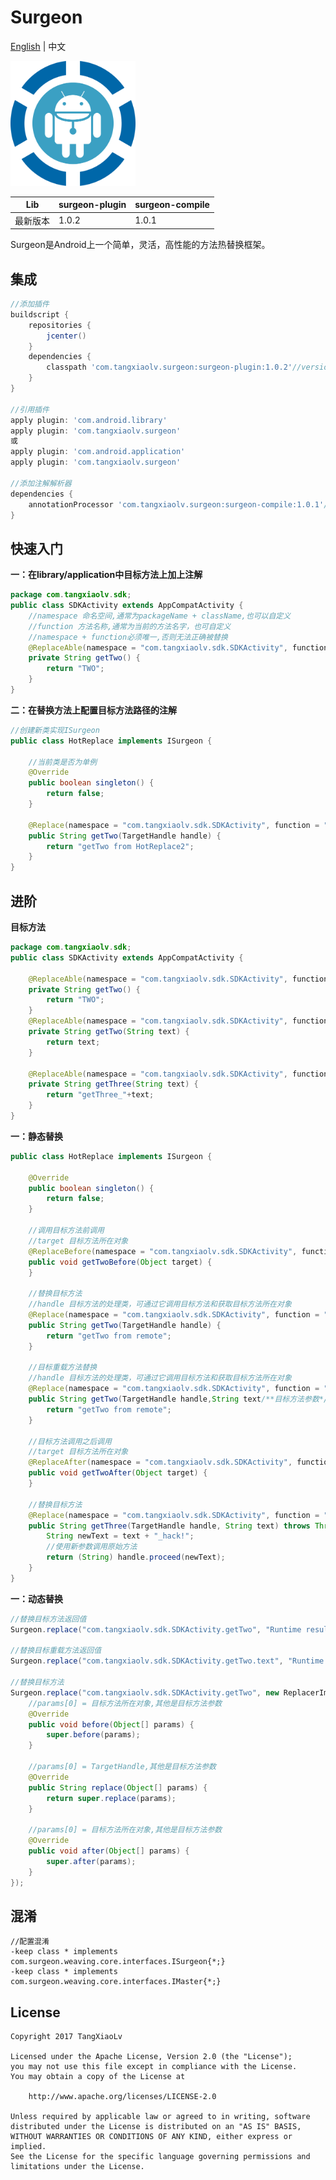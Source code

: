 # Surgeon
[English](https://github.com/TangXiaoLv/Surgeon/blob/master/README.md) | 中文

<img src="img/1.png" width = "200" height = "200"/>

|Lib|surgeon-plugin|surgeon-compile|
|:---:|:---|:---|
|最新版本|1.0.2|1.0.1|

Surgeon是Android上一个简单，灵活，高性能的方法热替换框架。

集成
---
```gradle
//添加插件
buildscript {
    repositories {
        jcenter()
    }
    dependencies {
        classpath 'com.tangxiaolv.surgeon:surgeon-plugin:1.0.2'//version参照上表
    }
}

//引用插件
apply plugin: 'com.android.library'
apply plugin: 'com.tangxiaolv.surgeon'
或
apply plugin: 'com.android.application'
apply plugin: 'com.tangxiaolv.surgeon'

//添加注解解析器
dependencies {
    annotationProcessor 'com.tangxiaolv.surgeon:surgeon-compile:1.0.1'//version参照上表
}
```

快速入门
---
**一：在library/application中目标方法上加上注解**
```java
package com.tangxiaolv.sdk;
public class SDKActivity extends AppCompatActivity {
    //namespace 命名空间,通常为packageName + className,也可以自定义
    //function 方法名称,通常为当前的方法名字，也可自定义
    //namespace + function必须唯一,否则无法正确被替换
    @ReplaceAble(namespace = "com.tangxiaolv.sdk.SDKActivity", function = "getTwo")
    private String getTwo() {
        return "TWO";
    }
}
```

**二：在替换方法上配置目标方法路径的注解**
```java
//创建新类实现ISurgeon
public class HotReplace implements ISurgeon {

    //当前类是否为单例
    @Override
    public boolean singleton() {
        return false;
    }

    @Replace(namespace = "com.tangxiaolv.sdk.SDKActivity", function = "getTwo")
    public String getTwo(TargetHandle handle) {
        return "getTwo from HotReplace2";
    }
}
```

进阶
---
**目标方法**
```java
package com.tangxiaolv.sdk;
public class SDKActivity extends AppCompatActivity {
 
    @ReplaceAble(namespace = "com.tangxiaolv.sdk.SDKActivity", function = "getTwo")
    private String getTwo() {
        return "TWO";
    }
    @ReplaceAble(namespace = "com.tangxiaolv.sdk.SDKActivity", function = "getTwo.text")
    private String getTwo(String text) {
        return text;
    }
    
    @ReplaceAble(namespace = "com.tangxiaolv.sdk.SDKActivity", function = "getThree")
    private String getThree(String text) {
        return "getThree_"+text;
    }
}
```

**一：静态替换**
```java
public class HotReplace implements ISurgeon {

    @Override
    public boolean singleton() {
        return false;
    }

    //调用目标方法前调用
    //target 目标方法所在对象
    @ReplaceBefore(namespace = "com.tangxiaolv.sdk.SDKActivity", function = "getTwo")
    public void getTwoBefore(Object target) {
    }
    
    //替换目标方法
    //handle 目标方法的处理类，可通过它调用目标方法和获取目标方法所在对象
    @Replace(namespace = "com.tangxiaolv.sdk.SDKActivity", function = "getTwo")
    public String getTwo(TargetHandle handle) {
        return "getTwo from remote";
    }
    
    //目标重载方法替换
    //handle 目标方法的处理类，可通过它调用目标方法和获取目标方法所在对象
    @Replace(namespace = "com.tangxiaolv.sdk.SDKActivity", function = "getTwo.text")
    public String getTwo(TargetHandle handle,String text/**目标方法参数*/) {
        return "getTwo from remote";
    }
    
    //目标方法调用之后调用
    //target 目标方法所在对象
    @ReplaceAfter(namespace = "com.tangxiaolv.sdk.SDKActivity", function = "getTwo")
    public void getTwoAfter(Object target) {
    }
    
    //替换目标方法
    @Replace(namespace = "com.tangxiaolv.sdk.SDKActivity", function = "getThree")
    public String getThree(TargetHandle handle, String text) throws Throwable {
        String newText = text + "_hack!";
        //使用新参数调用原始方法
        return (String) handle.proceed(newText);
    }
}
```

**一：动态替换**
```java
//替换目标方法返回值
Surgeon.replace("com.tangxiaolv.sdk.SDKActivity.getTwo", "Runtime result");

//替换目标重载方法返回值
Surgeon.replace("com.tangxiaolv.sdk.SDKActivity.getTwo.text", "Runtime result");

//替换目标方法
Surgeon.replace("com.tangxiaolv.sdk.SDKActivity.getTwo", new ReplacerImpl<String>(){
    //params[0] = 目标方法所在对象,其他是目标方法参数
    @Override
    public void before(Object[] params) {
        super.before(params);
    }

    //params[0] = TargetHandle,其他是目标方法参数
    @Override
    public String replace(Object[] params) {
        return super.replace(params);
    }

    //params[0] = 目标方法所在对象,其他是目标方法参数
    @Override
    public void after(Object[] params) {
        super.after(params);
    }
});
```

混淆
---
```
//配置混淆
-keep class * implements com.surgeon.weaving.core.interfaces.ISurgeon{*;}
-keep class * implements com.surgeon.weaving.core.interfaces.IMaster{*;}
```

License
---
    Copyright 2017 TangXiaoLv
    
    Licensed under the Apache License, Version 2.0 (the "License");
    you may not use this file except in compliance with the License.
    You may obtain a copy of the License at
    
        http://www.apache.org/licenses/LICENSE-2.0
    
    Unless required by applicable law or agreed to in writing, software
    distributed under the License is distributed on an "AS IS" BASIS,
    WITHOUT WARRANTIES OR CONDITIONS OF ANY KIND, either express or implied.
    See the License for the specific language governing permissions and
    limitations under the License.
